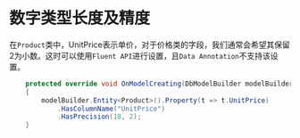 # 数字类型长度及精度

在`Product`类中，UnitPrice表示单价，对于价格类的字段，我们通常会希望其保留2为小数。这时可以使用`Fluent API`进行设置，且`Data Annotation`不支持该设置。

```csharp
    protected override void OnModelCreating(DbModelBuilder modelBuilder)
    {
        modelBuilder.Entity<Product>().Property(t => t.UnitPrice)
            .HasColumnName("UnitPrice")
            .HasPrecision(18, 2);
    }
```

